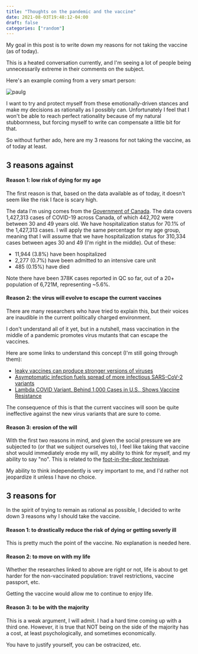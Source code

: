 ```yaml
---
title: "Thoughts on the pandemic and the vaccine"
date: 2021-08-03T19:48:12-04:00
draft: false
categories: ["random"]
---
```


My goal in this post is to write down my reasons for not taking the vaccine (as of today).

This is a heated conversation currently, and I'm seeing a lot of people being unnecessarily extreme in their comments on the subject.

Here's an example coming from a very smart person:

![paulg](/images/vaccine-paul-graham.png)

I want to try and protect myself from these emotionally-driven stances and make my decisions as rationally as I possibly can. Unfortunately I feel that I won't be able to reach perfect rationality because of my natural stubbornness, but forcing myself to write can compensate a little bit for that.

So without further ado, here are my 3 reasons for not taking the vaccine, as of today at least.

## 3 reasons against

#### Reason 1: low risk of dying for my age

The first reason is that, based on the data available as of today, it doesn't seem like the risk I face is scary high. 

The data I'm using comes from the [Government of Canada](https://health-infobase.canada.ca/covid-19/epidemiological-summary-covid-19-cases.html#a7). The data covers 1,427,313 cases of COVID-19 across Canada, of which 442,702 were between 30 and 49 years old. We have hospitalization status for 70.1% of the 1,427,313 cases. I will apply the same percentage for my age group, meaning that I will assume that we have hospitalization status for 310,334 cases between ages 30 and 49 (I'm right in the middle). 
Out of these:
- 11,944 (3.8%) have been hospitalized
- 2,277 (0.7%) have been admitted to an intensive care unit
- 485 (0.15%) have died

Note there have been 378K cases reported in QC so far, out of a 20+ population of 6,721M, representing ~5.6%.

#### Reason 2: the virus will evolve to escape the current vaccines

There are many researchers who have tried to explain this, but their voices are inaudible in the current politically charged environment.

I don't understand all of it yet, but in a nutshell, mass vaccination in the middle of a pandemic promotes virus mutants that can escape the vaccines.

Here are some links to understand this concept (I'm still going through them):

- [leaky vaccines can produce stronger versions of viruses](https://www.healthline.com/health-news/leaky-vaccines-can-produce-stronger-versions-of-viruses-072715)
- [Asymptomatic infection fuels spread of more infectious SARS-CoV-2 variants](https://www.youtube.com/watch?v=gLQwblQ-lZs)
- [Lambda COVID Variant, Behind 1,000 Cases in U.S., Shows Vaccine Resistance](https://www.newsweek.com/lambda-covid-variant-1000-cases-us-shows-vaccine-resistance-1615668)

The consequence of this is that the current vaccines will soon be quite ineffective against the new virus variants that are sure to come.

#### Reason 3: erosion of the will

With the first two reasons in mind, and given the social pressure we are subjected to (or that we subject ourselves to), I feel like taking that vaccine shot would immediately erode my will, my ability to think for myself, and my ability to say "no". This is related to the [foot-in-the-door technique](https://atroche.tumblr.com/post/61633164818/how-china-brainwashed-american-pows-using-a-classic).

My ability to think independently is very important to me, and I'd rather not jeopardize it unless I have no choice.

## 3 reasons for

In the spirit of trying to remain as rational as possible, I decided to write down 3 reasons why I should take the vaccine.

#### Reason 1: to drastically reduce the risk of dying or getting severly ill

This is pretty much the point of the vaccine. No explanation is needed here.

#### Reason 2: to move on with my life

Whether the researches linked to above are right or not, life is about to get harder for the non-vaccinated population: travel restrictions, vaccine passport, etc.

Getting the vaccine would allow me to continue to enjoy life.

#### Reason 3: to be with the majority

This is a weak argument, I will admit. I had a hard time coming up with a third one. However, it is true that NOT being on the side of the majority has a cost, at least psychologically, and sometimes economically.

You have to justify yourself, you can be ostracized, etc.

